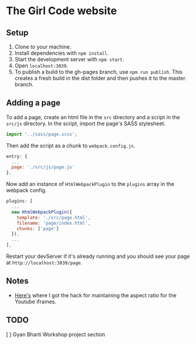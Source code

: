 # The Girl Code website

## Setup

1. Clone to your machine.
2. Install dependencies with `npm install`.
3. Start the development server with `npm start`.
4. Open `localhost:3039`.
5. To publish a build to the gh-pages branch, use `npm run publish`. This creates a fresh build in the dist folder and then pushes it to the master. branch.

## Adding a page

To add a page, create an html file in the `src` directory and a script in the `src/js` directory. In the script, import the page's SASS stylesheet.

```js
import '../sass/page.scss';
```

Then add the script as a chunk to `webpack.config.js`.

```js
entry: {
  ...
  page: './src/js/page.js'
},
```

Now add an instance of `HtmlWebpackPlugin` to the `plugins` array in the webpack config.

```js
plugins: [
  ...
  new HtmlWebpackPlugin({
    template: './src/page.html',
    filename: 'page/index.html',
    chunks: ['page']
  }),
  ...
],
```

Restart your devServer if it's already running and you should see your page at `http://localhost:3039/page`.

## Notes

- [Here's](https://jameshfisher.com/2017/08/30/how-do-i-make-a-full-width-iframe/) where I got the hack for maintaining the aspect ratio for the Youtube iframes.

## TODO

[ ] Gyan Bharti Workshop project section
